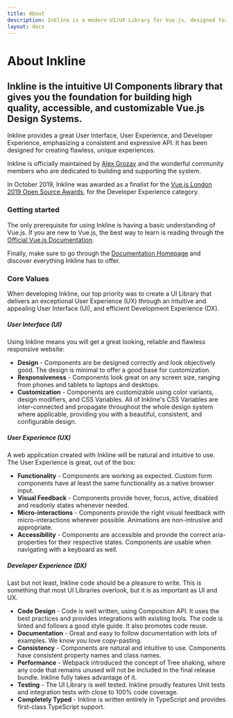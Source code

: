 ```yaml
---
title: About
description: Inkline is a modern UI/UX Library for Vue.js, designed for creating flawless content-rich responsive web applications.
layout: docs
---
```


# About Inkline
## Inkline is the intuitive UI Components library that gives you the foundation for building high quality, accessible, and customizable Vue.js Design Systems.

Inkline provides a great User Interface, User Experience, and Developer Experience, emphasizing a consistent and expressive API. It has been designed for creating flawless, unique experiences.

Inkline is officially maintained by [Alex Grozav](https://github.com/sponsors/alexgrozav) and the wonderful community members who are dedicated to building and supporting the system.

In October 2019, Inkline was awarded as a finalist for the <a href="https://osawards.com/vue/" rel="nofollow">Vue.js London 2019 Open Source Awards</a>, for the Developer Experience category.

### Getting started
The only prerequisite for using Inkline is having a basic understanding of Vue.js. If you are new to Vue.js, the best way to learn is reading through the [Official Vue.js Documentation](https://vuejs.org).

Finally, make sure to go through the [Documentation Homepage](/docs) and discover everything Inkline has to offer.

### Core Values
When developing Inkline, our top priority was to create a UI Library that delivers an exceptional User Experience (UX) through an intuitive and appealing User Interface (UI), and efficient Development Experience (DX).

##### User Interface (UI)
Using Inkline means you will get a great looking, reliable and flawless responsive website:

- **Design** - Components are be designed correctly and look objectively good. The design is minimal to offer a good base for customization.
- **Responsiveness** - Components look great on any screen size, ranging from phones and tablets to laptops and desktops.
- **Customization** - Components are customizable using color variants, design modifiers, and CSS Variables. All of Inkline's CSS Variables are inter-connected and propagate throughout the whole design system where applicable, providing you with a beautiful, consistent, and configurable design.

##### User Experience (UX)
A web application created with Inkline will be natural and intuitive to use. The User Experience is great, out of the box:

- **Functionality** - Components are working as expected. Custom form components have at least the same functionality as a native browser input.
- **Visual Feedback** - Components provide hover, focus, active, disabled and readonly states whenever needed.
- **Micro-interactions** - Components provide the right visual feedback with micro-interactions wherever possible. Animations are non-intrusive and appropriate.
- **Accessibility** - Components are accessible and provide the correct aria-properties for their respective states. Components are usable when navigating with a keyboard as well.

##### Developer Experience (DX)
Last but not least, Inkline code should be a pleasure to write. This is something that most UI Libraries overlook, but it is as important as UI and UX.

- **Code Design** - Code is well written, using Composition API. It uses the best practices and provides integrations with existing tools. The code is linted and follows a good style guide. It also promotes code reuse.
- **Documentation** - Great and easy to follow documentation with lots of examples. We know you love copy-pasting.
- **Consistency** - Components are natural and intuitive to use. Components have consistent property names and class names.
- **Performance** - Webpack introduced the concept of Tree shaking, where any code that remains unused will not be included in the final release bundle. Inkline fully takes advantage of it.
- **Testing** - The UI Library is well tested. Inkline proudly features Unit tests and integration tests with close to 100% code coverage.
- **Completely Typed** - Inkline is written entirely in TypeScript and provides first-class TypeScript support.

